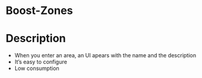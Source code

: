 # Boost-Zones
# Description

* When you enter an area, an UI apears with the name and the description
* It’s easy to configure
* Low consumption
